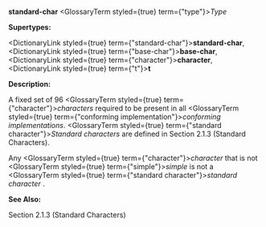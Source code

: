 **standard-char** <GlossaryTerm styled={true} term={"type"}><i>Type</i></GlossaryTerm> 



**Supertypes:** 



<DictionaryLink styled={true} term={"standard-char"}><b>standard-char</b></DictionaryLink>, <DictionaryLink styled={true} term={"base-char"}><b>base-char</b></DictionaryLink>, <DictionaryLink styled={true} term={"character"}><b>character</b></DictionaryLink>, <DictionaryLink styled={true} term={"t"}><b>t</b></DictionaryLink> 



**Description:** 



A fixed set of 96 <GlossaryTerm styled={true} term={"character"}><i>characters</i></GlossaryTerm> required to be present in all <GlossaryTerm styled={true} term={"conforming implementation"}><i>conforming implementations</i></GlossaryTerm>. <GlossaryTerm styled={true} term={"standard character"}><i>Standard characters</i></GlossaryTerm> are defined in Section 2.1.3 (Standard Characters). 



Any <GlossaryTerm styled={true} term={"character"}><i>character</i></GlossaryTerm> that is not <GlossaryTerm styled={true} term={"simple"}><i>simple</i></GlossaryTerm> is not a <GlossaryTerm styled={true} term={"standard character"}><i>standard character</i></GlossaryTerm> . 



**See Also:** 



Section 2.1.3 (Standard Characters) 



